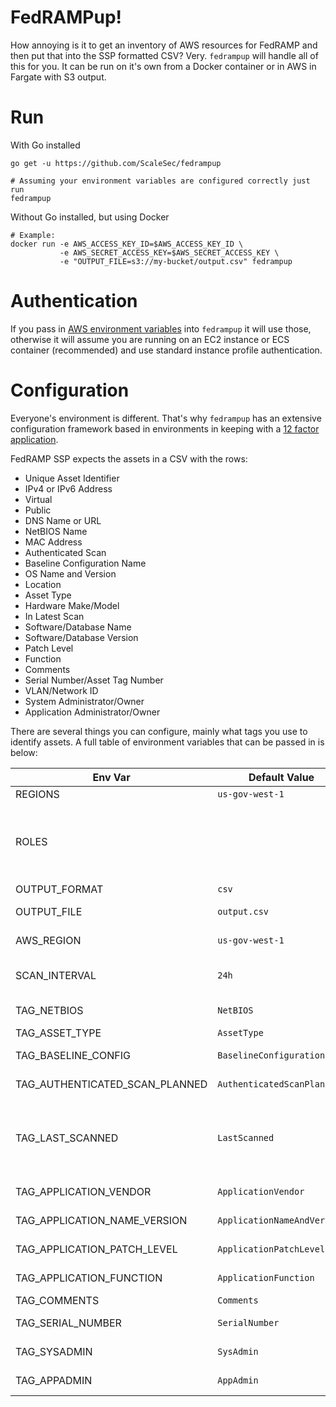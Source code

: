 # FedRAMPup!

How annoying is it to get an inventory of AWS resources for FedRAMP and then put that into the SSP formatted CSV? Very. `fedrampup` will handle all of this for you. It can be run on it's own from a Docker container or in AWS in Fargate with S3 output.

# Run

With Go installed

```
go get -u https://github.com/ScaleSec/fedrampup

# Assuming your environment variables are configured correctly just run
fedrampup
```


Without Go installed, but using Docker

```
# Example:
docker run -e AWS_ACCESS_KEY_ID=$AWS_ACCESS_KEY_ID \
           -e AWS_SECRET_ACCESS_KEY=$AWS_SECRET_ACCESS_KEY \
           -e "OUTPUT_FILE=s3://my-bucket/output.csv" fedrampup
```

# Authentication

If you pass in [AWS environment variables](https://docs.aws.amazon.com/cli/latest/userguide/cli-environment.html) into `fedrampup` it will use those, otherwise it will assume you are running on an EC2 instance or ECS container (recommended) and use standard instance profile authentication.

# Configuration

Everyone's environment is different. That's why `fedrampup` has an extensive configuration framework based in environments in keeping with a [12 factor application](https://12factor.net/).

FedRAMP SSP expects the assets in a CSV with the rows:

- Unique Asset Identifier
- IPv4 or IPv6 Address
- Virtual
- Public
- DNS Name or URL
- NetBIOS Name
- MAC Address
- Authenticated Scan
- Baseline Configuration Name
- OS Name and Version
- Location
- Asset Type
- Hardware Make/Model
- In Latest Scan
- Software/Database Name
- Software/Database Version
- Patch Level
- Function
- Comments
- Serial Number/Asset Tag Number
- VLAN/Network ID
- System Administrator/Owner
- Application Administrator/Owner

There are several things you can configure, mainly what tags you use to identify assets. A full table of environment variables that can be passed in is below:

| Env Var | Default Value | Description |
| --- | --- | --- |
|REGIONS | `us-gov-west-1` | Comma separated list of AWS regions |
|ROLES | | Comma separated list of AWS Role ARNs of separate accounts that will be scanned. If empty only the account with the EC2 Role for the host this is running on will be run. If not running on EC2, it will take credentials from Env |
|OUTPUT_FORMAT | `csv` | Output format can be one of: csv, json |
|OUTPUT_FILE | `output.csv` | Output file name. If this starts with `s3://` it will be treated as an S3 URI |
|AWS_REGION | `us-gov-west-1` | If S3 output is desired, this is the region of the S3 bucket.  
|SCAN_INTERVAL | `24h` | How often security scans are run in your organization in [Go duration format](https://golang.org/pkg/time/#ParseDuration) (i.e. 1h10m, 5m, etc.) |
|TAG_NETBIOS | `NetBIOS`| EC2 tag used for NetBIOS name for Windows hosts|
|TAG_ASSET_TYPE | `AssetType` | EC2 tag used for Asset Type |
|TAG_BASELINE_CONFIG | `BaselineConfiguration` | EC2 tag used for Baseline Configuration|
|TAG_AUTHENTICATED_SCAN_PLANNED | `AuthenticatedScanPlanned` | EC2 tag used for if and authenticated scan is planned |
|TAG_LAST_SCANNED | `LastScanned` | EC2 tag used for when the last scan was run on the host. Should be in RFC822 Format: "02 Jan 06 15:04 MST" (https://www.w3.org/Protocols/rfc822/ "Date and Time Specification") |
|TAG_APPLICATION_VENDOR | `ApplicationVendor` | EC2 tag used for Software/Database Vendor Name|
|TAG_APPLICATION_NAME_VERSION | `ApplicationNameAndVersion` | EC2 tag used for Software/Database Application Name and Version|
|TAG_APPLICATION_PATCH_LEVEL | `ApplicationPatchLevel` | EC2 tag used for Software/Database Patch Level |
|TAG_APPLICATION_FUNCTION | `ApplicationFunction` | EC2 tag used for Software/Database Function|
|TAG_COMMENTS | `Comments` | EC2 tag used for Comments|
|TAG_SERIAL_NUMBER | `SerialNumber` | EC2 tag used for the asset's serial number|
|TAG_SYSADMIN | `SysAdmin` | EC2 tag used for the asset's sysadmin or team|
|TAG_APPADMIN | `AppAdmin` | EC2 tag used for the asset's appadmin or team|
